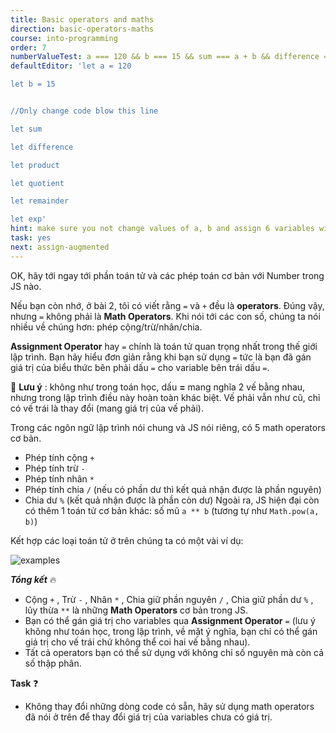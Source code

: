 ```yaml
---
title: Basic operators and maths
direction: basic-operators-maths
course: into-programming
order: 7
numberValueTest: a === 120 && b === 15 && sum === a + b && difference === a - b  && product === a * b && quotient === a / b && remainder === a % b && exp === a ** b
defaultEditor: 'let a = 120

let b = 15


//Only change code blow this line

let sum 

let difference 

let product 

let quotient 

let remainder 

let exp'
hint: make sure you not change values of a, b and assign 6 variables with math operators a and b
task: yes
next: assign-augmented
---
```


OK, hãy tới ngay tới phần toán tử và các phép toán cơ bản với Number trong JS nào.

Nếu bạn còn nhớ, ở bài 2, tôi có viết rằng `=` và `+` đều là **operators**. Đúng vậy, nhưng `=` không phải là **Math Operators**. Khi nói tới các con số, chúng ta nói nhiều về chúng hơn: phép cộng/trừ/nhân/chia.

**Assignment Operator** hay `=` chính là toán tử quan trọng nhất trong thế giới lập trình. Bạn hãy hiểu đơn giản rằng khi bạn sử dụng `=` tức là bạn đã gán giá trị của biểu thức bên phải dấu `=` cho variable bên trái dấu `=`.

📌 **Lưu ý** : không như trong toán học, dấu **=** mang nghĩa 2 vế bằng nhau, nhưng trong lập trình điều này hoàn toàn khác biệt. Vế phải vẫn như cũ, chỉ có vế trái là thay đổi (mang giá trị của vế phải).

Trong các ngôn ngữ lập trình nói chung và JS nói riêng, có 5 math operators cơ bản.

-   Phép tính cộng `+`
-   Phép tính trừ `-`
-   Phép tính nhân `*`
-   Phép tính chia `/` (nếu có phần dư thì kết quả nhận được là phần nguyên)
-   Chia dư `%` (kết quả nhận được là phần còn dư)
    Ngoài ra, JS hiện đại còn có thêm 1 toán tử cơ bản khác: số mũ `a ** b` (tương tự như `Math.pow(a, b)`)

Kết hợp các loại toán tử ở trên chúng ta có một vài ví dụ:

![examples](https://firebasestorage.googleapis.com/v0/b/js-for-beginners.appspot.com/o/Task%207%3A%20Basic%20operators%20and%20maths%2Ftask7.png?alt=media&token=9a5f3c92-d70f-4b01-91d0-6a4d6ea16339)

**_Tổng kết_** 🔥

-   Cộng `+` , Trừ `-` , Nhân `*` , Chia giữ phần nguyên `/` , Chia giữ phần dư `%` , lũy thừa `**` là những **Math Operators** cơ bản trong JS.
-   Bạn có thể gán giá trị cho variables qua **Assignment Operator** `=` (lưu ý không như toán học, trong lập trình, về mặt ý nghĩa, bạn chỉ có thể gán giá trị cho vế trái chứ không thể coi hai vế bằng nhau).
-   Tất cả operators bạn có thể sử dụng với không chỉ số nguyên mà còn cả số thập phân.

**Task** ❓

-   Không thay đổi những dòng code có sẵn, hãy sử dụng math operators đã nói ở trên để thay đổi giá trị của variables chưa có giá trị.
